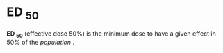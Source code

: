 # ED <sub>50</sub>

**ED <sub>50</sub>** (effective dose 50%) is the minimum dose to have a
given effect in 50% of the *population* .
